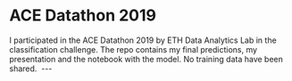 # ACE Datathon 2019

I participated in the ACE Datathon 2019 by ETH Data Analytics Lab in the classification challenge.
The repo contains my final predictions, my presentation and the notebook with the model. 
No training data have been shared. 
​​​​​​​​​​​
​​​​​​​​​​​---
